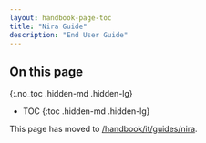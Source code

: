 ```yaml
---
layout: handbook-page-toc
title: "Nira Guide"
description: "End User Guide"
---
```

<link rel="stylesheet" type="text/css" href="/stylesheets/biztech.css" />

## On this page
{:.no_toc .hidden-md .hidden-lg}

- TOC
{:toc .hidden-md .hidden-lg}

This page has moved to [/handbook/it/guides/nira](/handbook/it/guides/nira).
